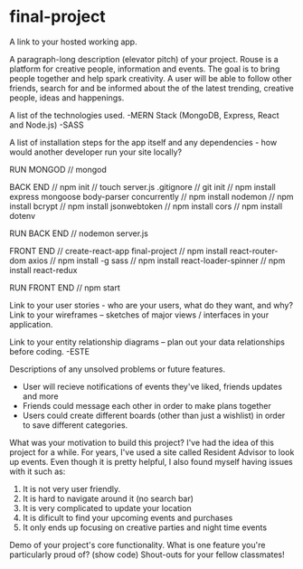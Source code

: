 # final-project

A link to your hosted working app.

A paragraph-long description (elevator pitch) of your project.
Rouse is a platform for creative people, information and events. The goal is to bring people together and help spark creativity. A user will be able to follow other friends, search for and be informed about the of the latest trending, creative people, ideas and happenings.

A list of the technologies used.
-MERN Stack (MongoDB, Express, React and Node.js)
-SASS

A list of installation steps for the app itself and any dependencies - how would another developer run your site locally?

RUN MONGOD
// mongod

BACK END
// npm init
// touch server.js .gitignore
// git init
// npm install express mongoose body-parser concurrently
// npm install nodemon
// npm install bcrypt
// npm install jsonwebtoken
// npm install cors
// npm install dotenv

RUN BACK END 
// nodemon server.js

FRONT END
// create-react-app final-project
// npm install react-router-dom axios
// npm install -g sass
// npm install react-loader-spinner
// npm install react-redux

RUN FRONT END
// npm start

Link to your user stories - who are your users, what do they want, and why?
Link to your wireframes – sketches of major views / interfaces in your application.

Link to your entity relationship diagrams – plan out your data relationships before coding.
-ESTE

Descriptions of any unsolved problems or future features.
- User will recieve notifications of events they've liked, friends updates and more
- Friends could message each other in order to make plans together
- Users could create different boards (other than just a wishlist) in order to save 
different categories.

What was your motivation to build this project?
I've had the idea of this project for a while. For years, I've used a site called Resident Advisor to look up events. Even though it is pretty helpful, I also found myself having issues with it such as:
1. It is not very user friendly. 
2. It is hard to navigate around it (no search bar)
3. It is very complicated to update your location
4. It is dificult to find your upcoming events and purchases
5. It only ends up focusing on creative parties and night time events

Demo of your project's core functionality.
What is one feature you're particularly proud of? (show code)
Shout-outs for your fellow classmates!